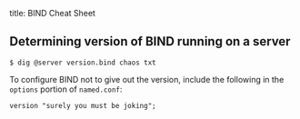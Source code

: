 title: BIND Cheat Sheet

## Determining version of BIND running on a server

    $ dig @server version.bind chaos txt

To configure BIND not to give out the version, include the following in
the `options` portion of `named.conf`:

    version "surely you must be joking";

